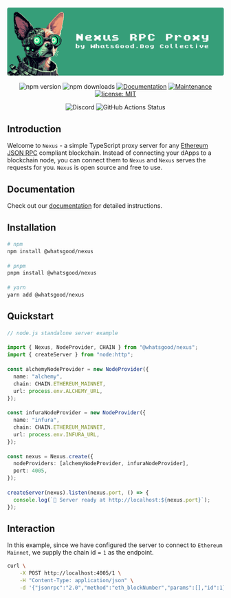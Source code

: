<div align="center">

![hero banner with nexus dog](./docs/images/nexus-hero-banner.svg)

<div>

![npm version](https://img.shields.io/npm/v/@whatsgood/nexus)
![npm downloads](https://img.shields.io/npm/dm/@whatsgood/nexus)
<a href="https://nexus.whatsgood.dog/" target="_blank"><img alt="Documentation" src="https://img.shields.io/badge/documentation-yes-brightgreen.svg" /></a>
<a href="https://github.com/whats-good/nexus/graphs/commit-activity" target="_blank"><img alt="Maintenance" src="https://img.shields.io/badge/maintained%3F-yes-green.svg" /></a>
<a href="#" target="_blank"><img alt="license: MIT" src="https://img.shields.io/badge/license-MIT-yellow.svg" /></a>

</div>

<div>

![Discord](https://img.shields.io/discord/1003351311904948334?label=&logo=discord&logoColor=ffffff&color=7389D8&labelColor=6A7EC2)
![GitHub Actions Status](https://github.com/whats-good/nexus/actions/workflows/main-ci.yml/badge.svg)

  <!-- ![GitHub stars](https://img.shields.io/github/stars/whats-good/nexus?style=social&label=Star) -->

</div>

</div>

## Introduction

Welcome to `Nexus` - a simple TypeScript proxy server for any [Ethereum JSON RPC](https://ethereum.org/en/developers/docs/apis/json-rpc/) compliant blockchain. Instead of connecting your dApps to a blockchain node, you can connect them to `Nexus` and `Nexus` serves the requests for you. `Nexus` is open source and free to use.

## Documentation

Check out our [documentation](https://nexus.whatsgood.dog) for detailed instructions.

## Installation

```sh
# npm
npm install @whatsgood/nexus

# pnpm
pnpm install @whatsgood/nexus

# yarn
yarn add @whatsgood/nexus

```

## Quickstart

```ts
// node.js standalone server example

import { Nexus, NodeProvider, CHAIN } from "@whatsgood/nexus";
import { createServer } from "node:http";

const alchemyNodeProvider = new NodeProvider({
  name: "alchemy",
  chain: CHAIN.ETHEREUM_MAINNET,
  url: process.env.ALCHEMY_URL,
});

const infuraNodeProvider = new NodeProvider({
  name: "infura",
  chain: CHAIN.ETHEREUM_MAINNET,
  url: process.env.INFURA_URL,
});

const nexus = Nexus.create({
  nodeProviders: [alchemyNodeProvider, infuraNodeProvider],
  port: 4005,
});

createServer(nexus).listen(nexus.port, () => {
  console.log(`🚀 Server ready at http://localhost:${nexus.port}`);
});
```

## Interaction

In this example, since we have configured the server to connect to `Ethereum Mainnet`, we supply the chain id = `1` as the endpoint.

```bash
curl \
    -X POST http://localhost:4005/1 \
    -H "Content-Type: application/json" \
    -d '{"jsonrpc":"2.0","method":"eth_blockNumber","params":[],"id":1}'

```

<!-- TODO: remove the nexus/README.md from version control, and only generate it pre npm publish -->
